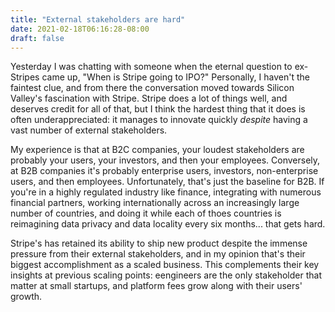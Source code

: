 ```yaml
---
title: "External stakeholders are hard"
date: 2021-02-18T06:16:28-08:00
draft: false
---
```


Yesterday I was chatting with someone when the eternal question to ex-Stripes came up,
"When is Stripe going to IPO?" Personally, I haven't the faintest clue, and from there
the conversation moved towards Silicon Valley's fascination with Stripe.
Stripe does a lot of things well, and deserves credit for all of that, but
I think the hardest thing that it does is often underappreciated:
it manages to innovate quickly _despite_ having a vast number of external stakeholders.

My experience is that at B2C companies,
your loudest stakeholders are probably your users, your investors, and then your employees.
Conversely, at B2B companies it's probably enterprise users, investors, non-enterprise users,
and then employees.
Unfortunately, that's just the baseline for B2B. If you're in a highly regulated industry like finance,
integrating with numerous financial partners,
working internationally across an increasingly large number of countries,
and doing it while each of thoes countries is reimagining data privacy and data locality every six months...
that gets hard.

Stripe's has retained its ability to ship new product despite the immense pressure from
their external stakeholders, and in my opinion that's their biggest accomplishment
as a scaled business. This complements their key insights at previous scaling points:
eengineers are the only stakeholder that matter at small startups, and
platform fees grow along with their users' growth.

